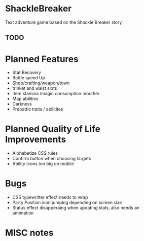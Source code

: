 # ShackleBreaker
Text adventure game based on the Shackle Breaker story

## TODO

# Planned Features
* Stat Recovery
* Battle speed Up
* Shop/crafting/weapon/town
* trinket and waist slots
* Item stamina /magic consumption modifier
* Map abilities
* Darkness
* Prebattle traits / abilitites

# Planned Quality of Life Improvements
* Alphabetize CSS rules
* Confirm button when choosing targets
* Ability Icons too big on mobile



# Bugs
* CSS typewritter effect needs to wrap
* Party Position icon jumping depending on screen size
* Status effect disapperaing when updating stats, also needs an amimation

# MISC notes
